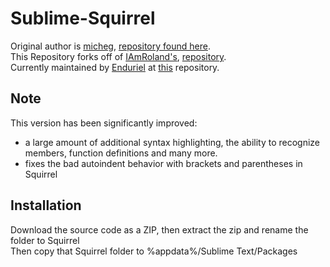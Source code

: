 # Sublime-Squirrel
Original author is [micheg](https://github.com/micheg), [repository found here](https://github.com/micheg/sublime_squirrel).\
This Repository forks off of [IAmRoland's](https://github.com/iAmRoland), [repository](https://github.com/iAmRoland/Sublime-Squirrel).\
Currently maintained by [Enduriel](https://github.com/Enduriel) at [this](https://github.com/Enduriel/Sublime-Squirrel) repository.

## Note
This version has been significantly improved: 

* a large amount of additional syntax highlighting, the ability to recognize members, function definitions and many more.
* fixes the bad autoindent behavior with brackets and parentheses in Squirrel

## Installation

Download the source code as a ZIP, then extract the zip and rename the folder to Squirrel\
Then copy that Squirrel folder to %appdata%/Sublime Text/Packages
